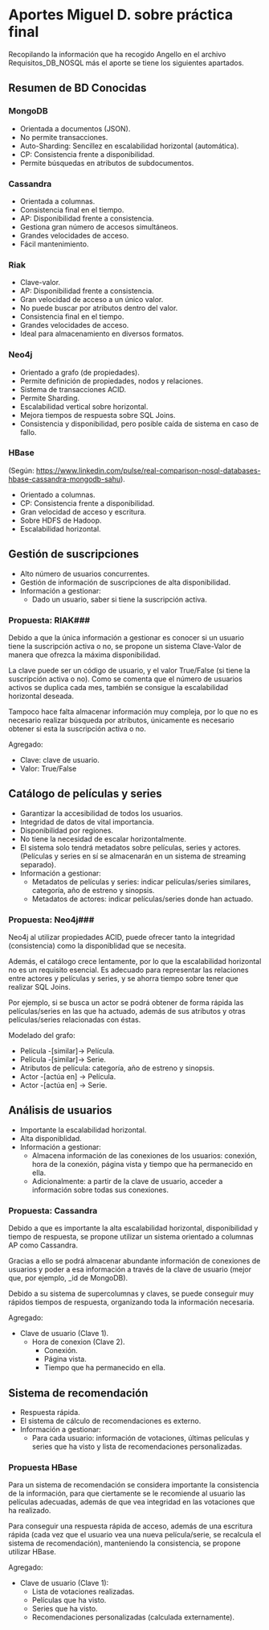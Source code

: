 # Aportes Miguel D. sobre práctica final #

Recopilando la información que ha recogido Angello en el archivo Requisitos_DB_NOSQL más el aporte se tiene los siguientes apartados.

## Resumen de BD Conocidas ##

### MongoDB ###
 * Orientada a documentos (JSON).
 * No permite transacciones.
 * Auto-Sharding: Sencillez en escalabilidad horizontal (automática).
 * CP: Consistencia frente a disponibilidad.
 * Permite búsquedas en atributos de subdocumentos.

### Cassandra ###
 * Orientada a columnas.
 * Consistencia final en el tiempo.
 * AP: Disponibilidad frente a consistencia.
 * Gestiona gran número de accesos simultáneos.
 * Grandes velocidades de acceso.
 * Fácil mantenimiento.

### Riak ###
 * Clave-valor.
 * AP: Disponibilidad frente a consistencia.
 * Gran velocidad de acceso a un único valor.
 * No puede buscar por atributos dentro del valor.
 * Consistencia final en el tiempo.
 * Grandes velocidades de acceso.
 * Ideal para almacenamiento en diversos formatos.

### Neo4j ###
 * Orientado a grafo (de propiedades).
 * Permite definición de propiedades, nodos y relaciones.
 * Sistema de transacciones ACID.
 * Permite Sharding.
 * Escalabilidad vertical sobre horizontal.
 * Mejora tiempos de respuesta sobre SQL Joins.
 * Consistencia y disponibilidad, pero posible caída de sistema en caso de fallo.

### HBase ###
(Según: https://www.linkedin.com/pulse/real-comparison-nosql-databases-hbase-cassandra-mongodb-sahu).

 * Orientado a columnas.
 * CP: Consistencia frente a disponibilidad.
 * Gran velocidad de acceso y escritura.
 * Sobre HDFS de Hadoop.
 * Escalabilidad horizontal.

## Gestión de suscripciones ##
 * Alto número de usuarios concurrentes.
 * Gestión de información de suscripciones de alta disponibilidad.
 * Información a gestionar:
    * Dado un usuario, saber si tiene la suscripción activa.

### Propuesta: RIAK###
Debido a que la única información a gestionar es conocer si un usuario tiene la suscripción activa o no, se propone un sistema Clave-Valor de manera que ofrezca la máxima disponibilidad.

La clave puede ser un código de usuario, y el valor True/False (si tiene la suscripción activa o no). Como se comenta que el número de usuarios activos se duplica cada mes, también se consigue la escalabilidad horizontal deseada.

Tampoco hace falta almacenar información muy compleja, por lo que no es necesario realizar búsqueda por atributos, únicamente es necesario obtener si esta la suscripción activa o no.

Agregado:

 * Clave: clave de usuario.
 * Valor: True/False

## Catálogo de películas y series ##
 * Garantizar la accesibilidad de todos los usuarios.
 * Integridad de datos de vital importancia.
 * Disponibilidad por regiones.
 * No tiene la necesidad de escalar horizontalmente.
 * El sistema solo tendrá metadatos sobre películas, series y actores. (Películas y series en sí se almacenarán en un sistema de streaming separado).
 * Información a gestionar:
    * Metadatos de películas y series: indicar películas/series similares, categoría, año de estreno y sinopsis.
    * Metadatos de actores: indicar películas/series donde han actuado.

### Propuesta: Neo4j###
Neo4j al utilizar propiedades ACID, puede ofrecer tanto la integridad (consistencia) como la disponiblidad que se necesita.

Además, el catálogo crece lentamente, por lo que la escalabilidad horizontal no es un requisito esencial. Es adecuado para representar las relaciones entre actores y películas y series, y se ahorra tiempo sobre tener que realizar SQL Joins. 

Por ejemplo, si se busca un actor se podrá obtener de forma rápida las películas/series en las que ha actuado, además de sus atributos y otras películas/series relacionadas con éstas.

Modelado del grafo:

 * Película -[similar]-> Película.
 * Película -[similar]-> Serie.
 * Atributos de película: categoría, año de estreno y sinopsis.
 * Actor -[actúa en] -> Película.
 * Actor -[actúa en] -> Serie.

## Análisis de usuarios ##
 * Importante la escalabilidad horizontal.
 * Alta disponiblidad.
 * Información a gestionar:
    * Almacena información de las conexiones de los usuarios: conexión, hora de la conexión, página vista y tiempo que ha permanecido en ella.
    * Adicionalmente: a partir de la clave de usuario, acceder a información sobre todas sus conexiones.


### Propuesta: Cassandra ###
Debido a que es importante la alta escalabilidad horizontal, disponibilidad y tiempo de respuesta, se propone utilizar un sistema orientado a columnas AP como Cassandra.

Gracias a ello se podrá almacenar abundante información de conexiones de usuarios y poder a esa información a través de la clave de usuario (mejor que, por ejemplo, _id de MongoDB).

Debido a su sistema de supercolumnas y claves, se puede conseguir muy rápidos tiempos de respuesta, organizando toda la información necesaria.

Agregado:

 * Clave de usuario (Clave 1).
    * Hora de conexion (Clave 2).
        * Conexión.
        * Página vista.
        * Tiempo que ha permanecido en ella.


## Sistema de recomendación ##
 * Respuesta rápida.
 * El sistema de cálculo de recomendaciones es externo.
 * Información a gestionar:
    * Para cada usuario: información de votaciones, últimas películas y series que ha visto y lista de recomendaciones personalizadas.


### Propuesta HBase ###
Para un sistema de recomendación se considera importante la consistencia de la información, para que ciertamente se le recomiende al usuario las películas adecuadas, además de que vea integridad en las votaciones que ha realizado.

Para conseguir una respuesta rápida de acceso, además de una escritura rápida (cada vez que el usuario vea una nueva película/serie, se recalcula el sistema de recomendación), manteniendo la consistencia, se propone utilizar HBase.

Agregado:

 * Clave de usuario (Clave 1):
    * Lista de votaciones realizadas.
    * Películas que ha visto.
    * Series que ha visto.
    * Recomendaciones personalizadas (calculada externamente).







